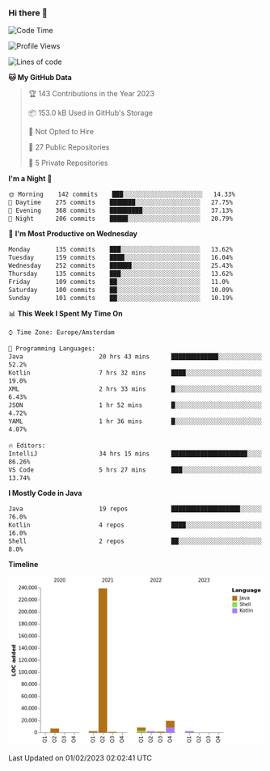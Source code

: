 ### Hi there 👋


<!--START_SECTION:waka-->
![Code Time](http://img.shields.io/badge/Code%20Time-2%2C962%20hrs%2029%20mins-blue)

![Profile Views](http://img.shields.io/badge/Profile%20Views-2-blue)

![Lines of code](https://img.shields.io/badge/From%20Hello%20World%20I%27ve%20Written-282%20Thousand%20lines%20of%20code-blue)

**🐱 My GitHub Data** 

> 🏆 143 Contributions in the Year 2023
 > 
> 📦 153.0 kB Used in GitHub's Storage 
 > 
> 🚫 Not Opted to Hire
 > 
> 📜 27 Public Repositories 
 > 
> 🔑 5 Private Repositories  
 > 
**I'm a Night 🦉** 

```text
🌞 Morning    142 commits    ███░░░░░░░░░░░░░░░░░░░░░░   14.33% 
🌆 Daytime    275 commits    ███████░░░░░░░░░░░░░░░░░░   27.75% 
🌃 Evening    368 commits    █████████░░░░░░░░░░░░░░░░   37.13% 
🌙 Night      206 commits    █████░░░░░░░░░░░░░░░░░░░░   20.79%

```
📅 **I'm Most Productive on Wednesday** 

```text
Monday       135 commits    ███░░░░░░░░░░░░░░░░░░░░░░   13.62% 
Tuesday      159 commits    ████░░░░░░░░░░░░░░░░░░░░░   16.04% 
Wednesday    252 commits    ██████░░░░░░░░░░░░░░░░░░░   25.43% 
Thursday     135 commits    ███░░░░░░░░░░░░░░░░░░░░░░   13.62% 
Friday       109 commits    ██░░░░░░░░░░░░░░░░░░░░░░░   11.0% 
Saturday     100 commits    ██░░░░░░░░░░░░░░░░░░░░░░░   10.09% 
Sunday       101 commits    ██░░░░░░░░░░░░░░░░░░░░░░░   10.19%

```


📊 **This Week I Spent My Time On** 

```text
⌚︎ Time Zone: Europe/Amsterdam

💬 Programming Languages: 
Java                     20 hrs 43 mins      █████████████░░░░░░░░░░░░   52.2% 
Kotlin                   7 hrs 32 mins       ████░░░░░░░░░░░░░░░░░░░░░   19.0% 
XML                      2 hrs 33 mins       █░░░░░░░░░░░░░░░░░░░░░░░░   6.43% 
JSON                     1 hr 52 mins        █░░░░░░░░░░░░░░░░░░░░░░░░   4.72% 
YAML                     1 hr 36 mins        █░░░░░░░░░░░░░░░░░░░░░░░░   4.07%

🔥 Editors: 
IntelliJ                 34 hrs 15 mins      █████████████████████░░░░   86.26% 
VS Code                  5 hrs 27 mins       ███░░░░░░░░░░░░░░░░░░░░░░   13.74%

```

**I Mostly Code in Java** 

```text
Java                     19 repos            ███████████████████░░░░░░   76.0% 
Kotlin                   4 repos             ████░░░░░░░░░░░░░░░░░░░░░   16.0% 
Shell                    2 repos             ██░░░░░░░░░░░░░░░░░░░░░░░   8.0%

```


**Timeline**

![Chart not found](https://raw.githubusercontent.com/powercasgamer/powercasgamer/master/charts/bar_graph.png) 


 Last Updated on 01/02/2023 02:02:41 UTC
<!--END_SECTION:waka-->
